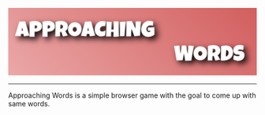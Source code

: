 ![github-header-image](./github-header-image.png)

---

Approaching Words is a simple browser game with the goal to come up with same words.